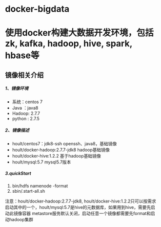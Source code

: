 # docker-bigdata
# 使用docker构建大数据开发环境，包括zk, kafka, hadoop, hive, spark, hbase等

## 镜像相关介绍
##### 1、镜像环境

* 系统：centos 7
* Java ：java8
* Hadoop: 2.7.7
* python : 2.7.5

##### 2、镜像描述

* hoult/centos7：jdk8-ssh        openssh、java8，基础镜像
* hoult/docker-hadoop:2.7.7-jdk8    hadoop基础镜像
* hoult/docker-hive:1.2.2   基于hadoop基础镜像
* hoult/mysql:5.7  mysql5.7版本

##### 3.quickStart
1. bin/hdfs namenode -format
2. sbin/.start-all.sh


注意：hoult/docker-hadoop:2.7.7-jdk8, hoult/docker-hive:1.2.2只可以按需求启动其中的一个，hoult/mysql:5.7是hive的元数据库，如果用到hive，需要先启动此镜像容器
metastore服务默认关闭，启动任意一个镜像都需要先format和启动hadoop集群


